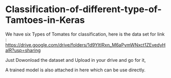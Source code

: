 # Classification-of-different-type-of-Tamtoes-in-Keras

We have six Types of Tomates for classification, here is the data set for link : https://drive.google.com/drive/folders/1d9YltIRxn_M6aPymWNxct1ZEvedyHalR?usp=sharing

Just Dowonload the dataset and Upload in your drive and go for it,

A trained model is also attached in here which can be use directly.

